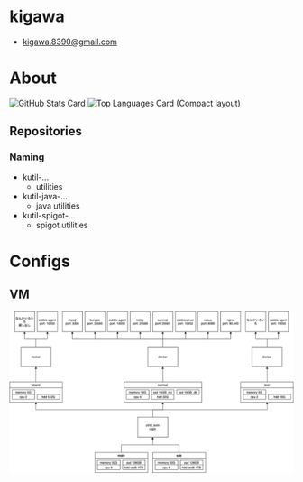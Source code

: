 # kigawa
* kigawa.8390@gmail.com

# About

![GitHub Stats Card](https://github-readme-stats.vercel.app/api?username=kigawa01)
![Top Languages Card (Compact layout)](https://github-readme-stats.vercel.app/api/top-langs/?username=kigawa01&layout=compact)

## Repositories
### Naming

* kutil-...
  * utilities
* kutil-java-...
  * java utilities
* kutil-spigot-...
  * spigot utilities

# Configs
## VM
<img src="VmConfig.png">